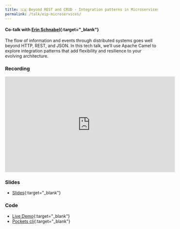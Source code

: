 ```yaml
---
title: 🇬🇧 Beyond REST and CRUD - Integration patterns in Microservices
permalink: /talk/eip-microservices/
---
```


#### Co-talk with [Erin Schnabel](https://www.linkedin.com/in/erinschnabel/){:target="_blank"}

The flow of information and events through distributed systems goes well beyond HTTP, REST, and JSON. In this tech talk, we’ll use Apache Camel to explore integration patterns that add flexibility and resilience to your evolving architecture.

### Recording
<iframe src="https://www.youtube.com/embed/4tjrCP27aHU" width="560" height="315" frameborder="0"> </iframe>

### Slides
- [Slides](https://speakerdeck.com/zbendhiba/beyond-rest-and-crud-integration-patterns-in-microservices){:target="_blank"}

### Code
- [Live Demo](https://github.com/zbendhiba/camel-rest-demo){:target="_blank"}
- [Pockets cli](https://github.com/ebullient/pockets-cli){:target="_blank"}



